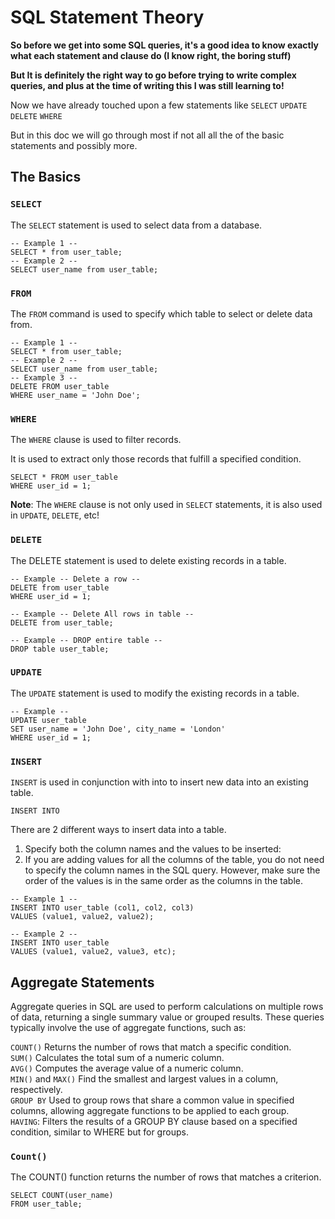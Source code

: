 # SQL Statement Theory
__So before we get into some SQL queries, it's a good idea to know exactly what each statement and clause do (I know right, the boring stuff)__

__But It is definitely the right way to go before trying to write complex queries, and plus at the time of writing this I was still learning to!__

Now we have already touched upon a few statements like `SELECT` `UPDATE` `DELETE` `WHERE`

But in this doc we will go through most if not all all the of the basic statements and possibly more.
## The Basics
### `SELECT`
The `SELECT` statement is used to select data from a database.
```
-- Example 1 --
SELECT * from user_table;
-- Example 2 --
SELECT user_name from user_table;
```
### `FROM`
The `FROM` command is used to specify which table to select or delete data from.
```
-- Example 1 --
SELECT * from user_table;
-- Example 2 --
SELECT user_name from user_table;
-- Example 3 --
DELETE FROM user_table
WHERE user_name = 'John Doe';
```
### `WHERE`
The `WHERE` clause is used to filter records.  

It is used to extract only those records that fulfill a specified condition.

```
SELECT * FROM user_table
WHERE user_id = 1;
```
__Note__: The `WHERE` clause is not only used in `SELECT` statements, it is also used in `UPDATE`, `DELETE`, etc!

### `DELETE`
The DELETE statement is used to delete existing records in a table.
```
-- Example -- Delete a row --
DELETE from user_table
WHERE user_id = 1;

-- Example -- Delete All rows in table --
DELETE from user_table;

-- Example -- DROP entire table --
DROP table user_table;
```
### `UPDATE`
The `UPDATE` statement is used to modify the existing records in a table.

```
-- Example --
UPDATE user_table
SET user_name = 'John Doe', city_name = 'London'
WHERE user_id = 1;
```
### `INSERT`

`INSERT` is used in conjunction with into to insert new data into an existing table.
```
INSERT INTO
```
There are 2 different ways to insert data into a table.

1. Specify both the column names and the values to be inserted:
2. If you are adding values for all the columns of the table, you do not need to specify the column names in the SQL query. However, make sure the order of the values is in the same order as the columns in the table. 
```
-- Example 1 -- 
INSERT INTO user_table (col1, col2, col3)
VALUES (value1, value2, value2);

-- Example 2 -- 
INSERT INTO user_table
VALUES (value1, value2, value3, etc);
```

## Aggregate Statements

Aggregate queries in SQL are used to perform calculations on multiple rows of data, returning a single summary value or grouped results. These queries typically involve the use of aggregate functions, such as:  

`COUNT()` Returns the number of rows that match a specific condition.  
`SUM()` Calculates the total sum of a numeric column.  
`AVG()` Computes the average value of a numeric column.  
`MIN()` and `MAX()` Find the smallest and largest values in a column, respectively.  
`GROUP BY` Used to group rows that share a common value in specified columns, allowing aggregate functions to be applied to each group.  
`HAVING`: Filters the results of a GROUP BY clause based on a specified condition, similar to WHERE but for groups.

### `Count()`
The COUNT() function returns the number of rows that matches a criterion.

```
SELECT COUNT(user_name)
FROM user_table;
```